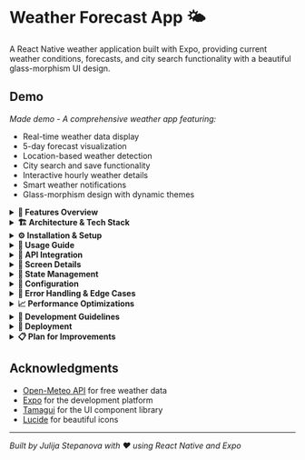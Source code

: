 # Weather Forecast App 🌤️

A React Native weather application built with Expo, providing current weather conditions, forecasts, and city search functionality with a beautiful glass-morphism UI design.

## Demo

*Made demo - A comprehensive weather app featuring:*
- Real-time weather data display
- 5-day forecast visualization  
- Location-based weather detection
- City search and save functionality
- Interactive hourly weather details
- Smart weather notifications
- Glass-morphism design with dynamic themes

<details>
<summary><b>📱 Features Overview</b></summary>

### Core Features
- **Current Weather Display**: Real-time temperature, weather conditions, and location-based data
- **5-Day Forecast**: Extended weather predictions with detailed daily information
- **Hourly Weather Details**: Tap weather cards to view hourly breakdowns
- **City Search & Save**: Search for any city and save favorites for quick access
- **Smart Notifications**: UV index alerts and umbrella reminders based on weather conditions
- **Location Services**: Automatic location detection with fallback to London
- **Responsive Design**: Optimized for various screen sizes with glass-morphism effects

### Technical Features
- **Tab Navigation**: Three main sections (Home, FlyAway, More)
- **Dynamic Theming**: Color-coded weather categories (Now/Tomorrow/5-Day)
- **Error Handling**: Graceful error states with user-friendly messages
- **Loading States**: Smooth loading indicators throughout the app
- **API Integration**: Open-Meteo API for reliable weather data

</details>

<details>
<summary><b>🏗️ Architecture & Tech Stack</b></summary>

### Tech Stack
- **Framework**: React Native with Expo
- **Navigation**: Expo Router (file-based routing)
- **UI Library**: Tamagui for consistent design system
- **State Management**: Legend State for observable state
- **Icons**: Lucide React Native & Expo Vector Icons
- **Location Services**: Expo Location
- **API**: Open-Meteo Weather API (free, no API key required)

### Project Structure
```
app/
├── (tabs)/                 # Tab-based navigation
│   ├── index.tsx          # Home screen
│   ├── flyaway.tsx        # City search screen
│   └── more.tsx           # Information screen
├── screens/               # Modal screens
│   └── hourly-weather-screen.tsx
└── _layout.tsx           # Root layout

components/
├── Cards/                # Reusable card components
├── Headers/              # Header components
├── common/               # Shared UI components
└── ui/                   # Base UI components

hooks/                    # Custom React hooks
├── useLocation.ts        # Location services
├── useWeatherData.ts     # Weather API integration
└── useWeatherNotification.tsx

services/                 # Business logic
├── weatherService.ts     # API service layer
└── handleWeatherCardPress.ts

store/                    # State management
└── cityStore.ts          # Saved cities state

types/                    # TypeScript definitions
├── types.ts             # Weather data types
└── colourTypes.ts       # Theme types
```

### Design Patterns
- **Custom Hooks**: Separation of concerns for data fetching and state management
- **Component Composition**: Reusable UI components with props-based customization
- **Service Layer**: Abstracted API calls with error handling
- **Type Safety**: Comprehensive TypeScript definitions
- **Responsive Design**: Adaptive layouts for different screen sizes

</details>

<details>
<summary><b>⚙️ Installation & Setup</b></summary>

### Prerequisites
- Node.js (v16 or higher)
- npm 
- Expo CLI
- iOS Simulator or Android Emulator (for testing)

### Installation Steps

1. **Clone the repository**
   ```bash
   git clone <my-weather-rn-app>
   cd weather-forecast-app
   ```

2. **Install dependencies**
   ```bash
   npm install
   
   ```

3. **Start the development server**
   ```bash
   npx expo start
   ```

4. **Run on device/simulator**
   - Press `i` for iOS simulator
   - Press `a` for Android emulator
   - Scan QR code with Expo Go app on physical device

### Environment Setup
No additional environment variables required. The app uses the free Open-Meteo API which doesn't require an API key.

### Override the expo default simulator geolocation:

🛠 For iOS Simulator:
Open Simulator

In the top menu:

Go to Features > Location > Custom Location...

Enter coordinates for London (e.g., 51.5072, -0.1276)

🛠 For Android Emulator:
Use Android Studio or adb:

adb emu geo fix -0.1276 51.5072

## On the Real Device

If you deny location permission once, Expo will fall back to the default.

✅ Solution:
Delete the Expo Go app and reinstall it to reset permissions

Or go to your device’s Settings > App > Expo Go > Location > Allow

</details>

<details>
<summary><b>📖 Usage Guide</b></summary>

### Home Screen
- **Weather Tabs**: Switch between "Now", "Tomorrow", and "Next 5 Days"
- **Location Display**: Shows current location
- **Weather Cards**: Tap cards to view hourly details (Now/Tomorrow only)
- **Smart Notifications**: Receive UV alerts and rain reminders

### FlyAway Screen
- **City Search**: Enter any city name to get weather information
- **Save Cities**: Searched cities are automatically saved
- **Saved Cities List**: Quick access to previously searched locations
- **Delete Cities**: Remove saved cities with trash icon

### More Screen
- **API Information**: Learn about the Open-Meteo API
- **Sample Data**: View example API requests

### Navigation
- **Tab Navigation**: Bottom tabs for main screens
- **Modal Navigation**: Hourly weather opens as modal
- **Back Navigation**: Hardware back button and header back buttons

</details>

<details>
<summary><b>🔧 API Integration</b></summary>

### Open-Meteo API
The app uses the free Open-Meteo Weather API for all weather data:

**Base URL**: `https://api.open-meteo.com/v1/forecast`

### API Endpoints Used

1. **Current Weather**
   ```
   ?latitude={lat}&longitude={lng}&current_weather=true&hourly=temperature_2m,weathercode&timezone=auto
   ```

2. **Daily Forecast**
   ```
   ?latitude={lat}&longitude={lng}&daily=temperature_2m_max,temperature_2m_min,weathercode&start_date={date}&end_date={date}&timezone=auto
   ```

3. **Hourly Forecast**
   ```
   ?latitude={lat}&longitude={lng}&hourly=temperature_2m,weathercode,relative_humidity_2m,wind_speed_10m,precipitation&start_date={date}&end_date={date}&timezone=auto
   ```

4. **UV Index**
   ```
   ?latitude={lat}&longitude={lng}&current=uv_index&timezone=auto
   ```

### Error Handling
- Network errors are caught and display user-friendly messages
- API errors show appropriate fallback content
- Location permission denials use default London coordinates

</details>

<details>
<summary><b>📱 Screen Details</b></summary>

### Home Screen (`app/(tabs)/index.tsx`)
- Dynamic icons based on weather
- Three-tab system (Now/Tomorrow/5-Day)
- Interactive weather cards with tap navigation
- Location-based weather display
- Smart notification system

### FlyAway Screen (`app/(tabs)/flyaway.tsx`)
- City search functionality with geocoding
- Automatic city saving to local state
- Saved cities list with delete functionality
- Weather display for searched cities
- Glass-card design for weather information

### More Screen (`app/(tabs)/more.tsx`)
- Information about the Open-Meteo API
- Sample API request links
- Clean, minimal design with external links

### Hourly Weather Screen (`app/screens/hourly-weather-screen.tsx`)
- Modal presentation style
- 24-hour forecast display
- Detailed weather metrics (humidity, wind, precipitation)
- Scrollable list of hourly cards
- Back navigation with header

</details>

<details>
<summary><b>🔄 State Management</b></summary>

### Legend State Implementation
```typescript
// cityStore.ts
export const cityState = observable({
  savedCities: [] as { name: string; weather: CurrentWeatherData }[],
});
```

### Custom Hooks
- **useLocation**: Manages location services and city detection
- **useWeatherData**: Fetches weather data based on active tab
- **useHourlyWeatherData**: Handles hourly forecast API calls
- **useWeatherNotification**: Generates smart weather alerts

### Data Flow
1. Location detected or city searched
2. Weather data fetched from API
3. Data processed and formatted
4. UI components render with loading/error states
5. User interactions trigger navigation or data updates

</details>

<details>
<summary><b>🔧 Configuration</b></summary>

### Tamagui Config
The app uses Tamagui for consistent design system with custom configurations:

```typescript
// tamagui.config.ts
export default createTamagui({
  // Custom theme configuration
  // Color schemes and design tokens
  // Animation configurations
});
```

### Constants
```typescript
// constants/constants.ts
export const TABS = [
  { key: "teal", label: "Now" },
  { key: "blue", label: "Tomorrow" },
  { key: "purple", label: "Next 5 Days" },
] as const;

export const WEATHER_DESCRIPTIONS = {
  0: "Clear sky",
  1: "Mainly clear",
  2: "Partly cloudy",
  // ... weather code mappings
};
```

</details>

<details>
<summary><b>🧪 Error Handling & Edge Cases</b></summary>

### Error Scenarios Handled
1. **Location Permission Denied**: Falls back to London coordinates
2. **Network Errors**: Shows error state with retry options
3. **API Failures**: Displays user-friendly error messages
4. **Invalid City Search**: Alert notification for city not found
5. **Missing Weather Data**: Fallback values and empty states

### Loading States
- Spinner indicators during API calls
- Skeleton loading for weather cards
- Progressive loading for different data types

</details>

<details>
<summary><b>📈 Performance Optimizations</b></summary>

### Optimization Strategies
- **Memoized Components**: Prevent unnecessary re-renders
- **Efficient API Calls**: Debounced search and cached responses
- **Image Optimization**: Compressed background images
- **Lazy Loading**: Components loaded on demand
- **State Management**: Observable patterns for efficient updates

### Bundle Optimization
- Tree-shaking unused code
- Optimized imports from component libraries
- Compressed assets and images
- Efficient navigation structure

</details>

<details>
<summary><b>📝 Development Guidelines</b></summary>

### Code Standards
- **TypeScript**: Strict type checking enabled
- **ESLint**: Code quality and consistency
- **Prettier**: Code formatting
- **Component Naming**: PascalCase for components, camelCase for functions
- **File Organization**: Feature-based folder structure

### Testing Approach
- Unit tests for utility functions
- Integration tests for API services
- Component testing with React Native Testing Library


</details>

<details>
<summary><b>🚀 Deployment</b></summary>

### Build for Production

1. **Create production build**
   ```bash
   npx expo build:android
   npx expo build:ios
   ```

2. **Generate app bundles**
   ```bash
   npx expo export
   ```

3. **Submit to app stores**
   ```bash
   npx expo submit:android
   npx expo submit:ios
   ```

### Environment Configuration
- Production API endpoints
- Analytics configuration
- Crash reporting setup
- Performance monitoring

</details>

<details>
<summary><b>📋 Plan for Improvements</b></summary>

### Code Quality Improvements

1. **TypeScript Enhancements**
   - Add stricter type definitions for API responses
   - Implement discriminated unions for weather states
   - Add generic types for reusable components

2. **Error Boundary Implementation**
   ```typescript
   // Add React Error Boundary for graceful error handling
   class WeatherErrorBoundary extends React.Component {
     // Catch and handle component errors
   }
   ```

3. **Performance Optimizations**
   - Implement React.memo for expensive components
   - Add useMemo for computed values
   - Optimize re-renders with useCallback


### Feature Enhancements

1. **Offline Support**
   - Cache weather data locally
   - Implement offline-first architecture
   - Add sync capabilities when online

2. **Advanced Notifications**
   - Push notifications for weather alerts
   - Customizable notification preferences
   - Location-based weather warnings

3. **Data Visualization**
   - Charts for temperature trends
   - Precipitation probability graphs
   - Wind direction indicators

4. **User Preferences**
   - Temperature unit selection (°C/°F)
   - Theme customization options
   - Language localization support

5. **Advanced Features**
   - Weather radar integration
   - Air quality index display
   - Sunrise/sunset times
   - Moon phase information

### Technical Debt

1. **API Layer Improvements**
   - Implement request/response interceptors
   - Add retry logic with exponential backoff
   - Implement proper caching strategy

2. **Accessibility**
   - Add comprehensive screen reader support
   - Implement keyboard navigation
   - Add high contrast mode
   - High contrast text and backgrounds
   - Proper ARIA labels for screen readers
   - Keyboard navigation support


3. **Testing Infrastructure**
   - Unit tests for hooks and utilities
   - Integration tests for API services
   - Component snapshot testing
   - E2E testing with Detox

4. **Git Workflow
   - Feature branches for new development
   - Pull requests with code review
   - Semantic commit messages
   - Automated testing on CI/CD pipeline
     
</details>

## Acknowledgments

- [Open-Meteo API](https://open-meteo.com/) for free weather data
- [Expo](https://expo.dev/) for the development platform
- [Tamagui](https://tamagui.dev/) for the UI component library
- [Lucide](https://lucide.dev/) for beautiful icons

---

*Built by Julija Stepanova with ❤️ using React Native and Expo*
